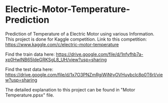 # Electric-Motor-Temperature-Prediction
Prediction of Temperature of a Electric Motor using various Information.
This project is done for Kaggle competition.
Link to this competition: https://www.kaggle.com/c/electric-motor-temperature

Find the train data here:
https://drive.google.com/file/d/1nfyfhb7a-xp0HwlNB65IdeGRKSgL8_UH/view?usp=sharing

Find the test data here:
https://drive.google.com/file/d/1x7O3PNZmRgiWjNtyOVHuybclc8p0T6rI/view?usp=sharing

The detailed explanation to this project can be found in "Motor Temperature.ppsx" file.
